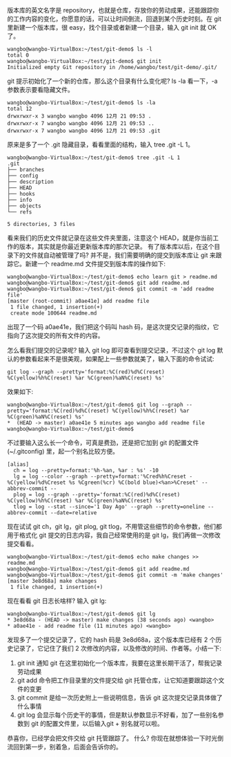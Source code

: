 版本库的英文名字是 repository，也就是仓库，存放你的劳动成果，还能跟踪你的工作内容的变化，你愿意的话，可以让时间倒流，回退到某个历史时刻。在 git 里新建一个版本库，很 easy，找个目录或者新建一个目录，输入 git init 就 OK 了。

```
wangbo@wangbo-VirtualBox:~/test/git-demo$ ls -l
total 0
wangbo@wangbo-VirtualBox:~/test/git-demo$ git init
Initialized empty Git repository in /home/wangbo/test/git-demo/.git/
```

git 提示初始化了一个新的仓库，那么这个目录有什么变化呢? ls -la 看一下，-a 参数表示要看隐藏文件。

```
wangbo@wangbo-VirtualBox:~/test/git-demo$ ls -la
total 12
drwxrwxr-x 3 wangbo wangbo 4096 12月 21 09:53 .
drwxrwxr-x 7 wangbo wangbo 4096 12月 21 09:53 ..
drwxrwxr-x 7 wangbo wangbo 4096 12月 21 09:53 .git
```

原来是多了一个 .git 隐藏目录，看看里面的结构，输入 tree .git -L 1。

```
wangbo@wangbo-VirtualBox:~/test/git-demo$ tree .git -L 1
.git
├── branches
├── config
├── description
├── HEAD
├── hooks
├── info
├── objects
└── refs

5 directories, 3 files
```

看来我们的历史文件就记录在这些文件夹里面，注意这个 HEAD，就是你当前工作的版本，其实就是你最近更新版本库的那次记录。
有了版本库以后，在这个目录下的文件就自动被管理了吗? 并不是，我们需要明确的提交到版本库让 git 来跟踪它。新建一个 readme.md 文件提交到版本库的操作如下:

```
wangbo@wangbo-VirtualBox:~/test/git-demo$ echo learn git > readme.md
wangbo@wangbo-VirtualBox:~/test/git-demo$ git add readme.md
wangbo@wangbo-VirtualBox:~/test/git-demo$ git commit -m 'add readme file'
[master (root-commit) a0ae41e] add readme file
 1 file changed, 1 insertion(+)
 create mode 100644 readme.md
```
 
出现了一个码 a0ae41e，我们把这个码叫 hash 码，是这次提交记录的指纹，它指向了这次提交的所有文件的内容。

怎么看我们提交的记录呢? 输入 git log 即可查看到提交记录，不过这个 git log 默认的参数看起来不是很美观，如果配上一些参数就美了，输入下面的命令试试:

```
git log --graph --pretty='format:%C(red)%d%C(reset) %C(yellow)%h%C(reset) %ar %C(green)%aN%C(reset) %s'
```

效果如下:

```
wangbo@wangbo-VirtualBox:~/test/git-demo$ git log --graph --pretty='format:%C(red)%d%C(reset) %C(yellow)%h%C(reset) %ar %C(green)%aN%C(reset) %s'
*  (HEAD -> master) a0ae41e 5 minutes ago wangbo add readme file
wangbo@wangbo-VirtualBox:~/test/git-demo$
```

不过要输入这么长一个命令，可真是费劲，还是把它加到 git 的配置文件 (~/.gitconfig) 里，起一个别名比较方便。

```
[alias]
  ch = log --pretty=format:'%h-%an, %ar : %s' -10
  lg = log --color --graph --pretty=format:'%Cred%h%Creset -%C(yellow)%d%Creset %s %Cgreen(%cr) %C(bold blue)<%an>%Creset' --abbrev-commit --
  plog = log --graph --pretty='format:%C(red)%d%C(reset) %C(yellow)%h%C(reset) %ar %C(green)%aN%C(reset) %s'
  tlog = log --stat --since='1 Day Ago' --graph --pretty=oneline --abbrev-commit --date=relative
```

现在试试 git ch，git lg，git plog, git tlog，不用管这些细节的命令参数，他们都用于格式化 git 提交的日志内容，我自己经常使用的是 git lg，我们再做一次修改提交看看。

```
wangbo@wangbo-VirtualBox:~/test/git-demo$ echo make changes >> readme.md
wangbo@wangbo-VirtualBox:~/test/git-demo$ git add readme.md
wangbo@wangbo-VirtualBox:~/test/git-demo$ git commit -m 'make changes'
[master 3e8d68a] make changes
 1 file changed, 1 insertion(+)
```

现在看看 git 日志长啥样? 输入 git lg:

```
wangbo@wangbo-VirtualBox:~/test/git-demo$ git lg
* 3e8d68a - (HEAD -> master) make changes (38 seconds ago) <wangbo>
* a0ae41e - add readme file (11 minutes ago) <wangbo>
```

发现多了一个提交记录了，它的 hash 码是 3e8d68a，这个版本库已经有 2 个历史记录了，它记住了我们 2 次修改的内容，以及修改的时间、作者等。小结一下:
1. git init 通知 git 在这里初始化一个版本库，我要在这里长期干活了，帮我记录劳动成果
2. git add 命令把工作目录里的文件提交给 git 托管仓库，让它知道要跟踪这个文件的变更
3. git commit 是给一次历史附上一些说明信息，告诉 git 这次提交记录具体做了什么事情
4. git log 会显示每个历史干的事情，但是默认参数显示不好看，加了一些别名参数到 git 的配置文件里，以后输入git + 别名就可以啦。

  
恭喜你，已经学会把文件交给 git 托管跟踪了。
什么? 你现在就想体验一下时光倒流回到第一步，别着急，后面会告诉你的。
